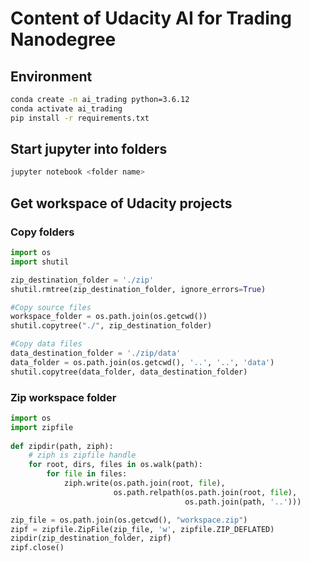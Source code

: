 # Content of Udacity AI for Trading Nanodegree


## Environment

```sh
conda create -n ai_trading python=3.6.12
conda activate ai_trading
pip install -r requirements.txt
```
## Start jupyter into folders

```sh
jupyter notebook <folder name>
```

## Get workspace of Udacity projects

### Copy folders

```python
import os
import shutil

zip_destination_folder = './zip'
shutil.rmtree(zip_destination_folder, ignore_errors=True)

#Copy source files
workspace_folder = os.path.join(os.getcwd())
shutil.copytree("./", zip_destination_folder)

#Copy data files
data_destination_folder = './zip/data'
data_folder = os.path.join(os.getcwd(), '..', '..', 'data')
shutil.copytree(data_folder, data_destination_folder)
```
### Zip workspace folder

```python
import os
import zipfile
    
def zipdir(path, ziph):
    # ziph is zipfile handle
    for root, dirs, files in os.walk(path):
        for file in files:
            ziph.write(os.path.join(root, file), 
                       os.path.relpath(os.path.join(root, file), 
                                       os.path.join(path, '..')))

zip_file = os.path.join(os.getcwd(), "workspace.zip")            
zipf = zipfile.ZipFile(zip_file, 'w', zipfile.ZIP_DEFLATED)
zipdir(zip_destination_folder, zipf)
zipf.close()
```
